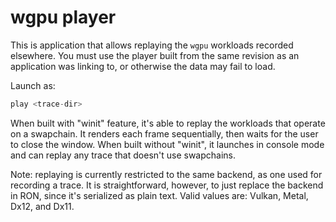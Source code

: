 # wgpu player

This is application that allows replaying the `wgpu` workloads recorded elsewhere. You must use the player built from
the same revision as an application was linking to, or otherwise the data may fail to load.

Launch as:
```rust
play <trace-dir>
```

When built with "winit" feature, it's able to replay the workloads that operate on a swapchain. It renders each frame sequentially, then waits for the user to close the window. When built without "winit", it launches in console mode and can replay any trace that doesn't use swapchains.

Note: replaying is currently restricted to the same backend, as one used for recording a trace. It is straightforward, however, to just replace the backend in RON, since it's serialized as plain text. Valid values are: Vulkan, Metal, Dx12, and Dx11.
